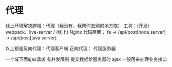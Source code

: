 # 代理

线上环境解决跨域：代理（我没有，我帮你去别的地方取）
工具：(开发) webpack、live-server / (线上) Nginx
代码层面： fe -> /api/post[node server] -> /api/post[java server]

以上都是反向代理：代理客户端
正向代理： 代理服务器

一个域下面ajax请求 有并发限制
提交数据给服务器时 ajax 一般用来处理业务接口
